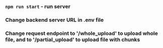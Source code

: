 ### `npm run start` - run server

### Change backend server URL in .env file
### Change request endpoint to '/whole_upload' to upload whole file, and to '/partial_upload' to upload file with chunks
